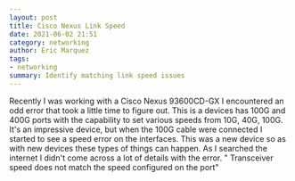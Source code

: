 ```yaml
---
layout: post
title: Cisco Nexus Link Speed
date: 2021-06-02 21:51
category: networking
author: Eric Marquez
tags: 
- networking
summary: Identify matching link speed issues
---
```


Recently I was working with a Cisco Nexus 93600CD-GX I encountered an odd error that took a little time to figure out.  This is a devices has 100G and 400G ports with the capability to set various speeds from 10G, 40G, 100G.  It's an impressive device, but when the 100G cable were connected I started to see a speed error on the interfaces.  This was a new device so as with new devices these types of things can happen.  As I searched the internet I didn't come across a lot of details with the error. "
Transceiver speed does not match the speed configured on the port"

